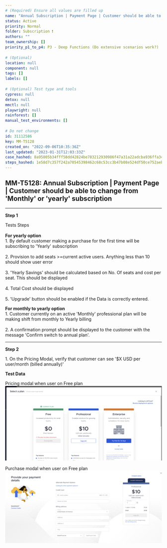 ```yaml
---
# (Required) Ensure all values are filled up
name: "Annual Subscription | Payment Page | Customer should be able to change from 'Monthly' or 'yearly' subscription"
status: Active
priority: Normal
folder: Subscription ❗
authors: ""
team_ownership: []
priority_p1_to_p4: P3 - Deep Functions (Do extensive scenarios work?)

# (Optional)
location: null
component: null
tags: []
labels: []

# (Optional) Test type and tools
cypress: null
detox: null
mmctl: null
playwright: null
rainforest: []
manual_test_environments: []

# Do not change
id: 31112586
key: MM-T5128
created_on: "2022-09-06T10:35:36Z"
last_updated: "2023-01-31T12:03:33Z"
case_hashed: 8a95805b34fff58dd42824be783212930986f47a31a22adcba936ffa34c9e909e95b6af5aceba4c7c6ee97cbb649ccf7
steps_hashed: 1e58d7c357f242a70545398462c68c53cc3b47b08e524df50ce752aeb25c324da489348c7a235972257e23ecd8b30671
---
```


<!-- (Auto-generated) Based on frontmatter's "key" and "name" -->

## MM-T5128: Annual Subscription | Payment Page | Customer should be able to change from 'Monthly' or 'yearly' subscription

---

**Step 1**

Tests Steps\
\
**For yearly option**\
1\. By default customer making a purchase for the first time will be subscribing to 'Yearly' subscription\
\
2\. Provision to add seats >=current active users. Anything less than 10 should show user error\
\
3\. 'Yearly Savings' should be calculated based on No. Of seats and cost per seat. This should be displayed\
\
4\. Total Cost should be displayed\
\
5\. 'Upgrade' button should be enabled if the Data is correctly entered.

**For monthly to yearly option**\
1\. Customer currently on an active 'Monthly' professional plan will be making shift from monthly to Yearly billing\
\
2\. A confirmation prompt should be displayed to the customer with the message 'Confirm switch to annual plan'.

---

**Step 2**

1\. On the Pricing Modal, verify that customer can see '$X USD per user/month (billed annually)'

**Test Data**

Pricing modal when user on Free plan\
![](https://raw.githubusercontent.com/mattermost/mattermost-test-management/main/data/asset/cloud/annual_plan/Pricing_modal_free_plan.png)

Purchase modal when user on Free plan\
![](https://raw.githubusercontent.com/mattermost/mattermost-test-management/main/data/asset/cloud/annual_plan/Purchase_modal_free_plan.png)
